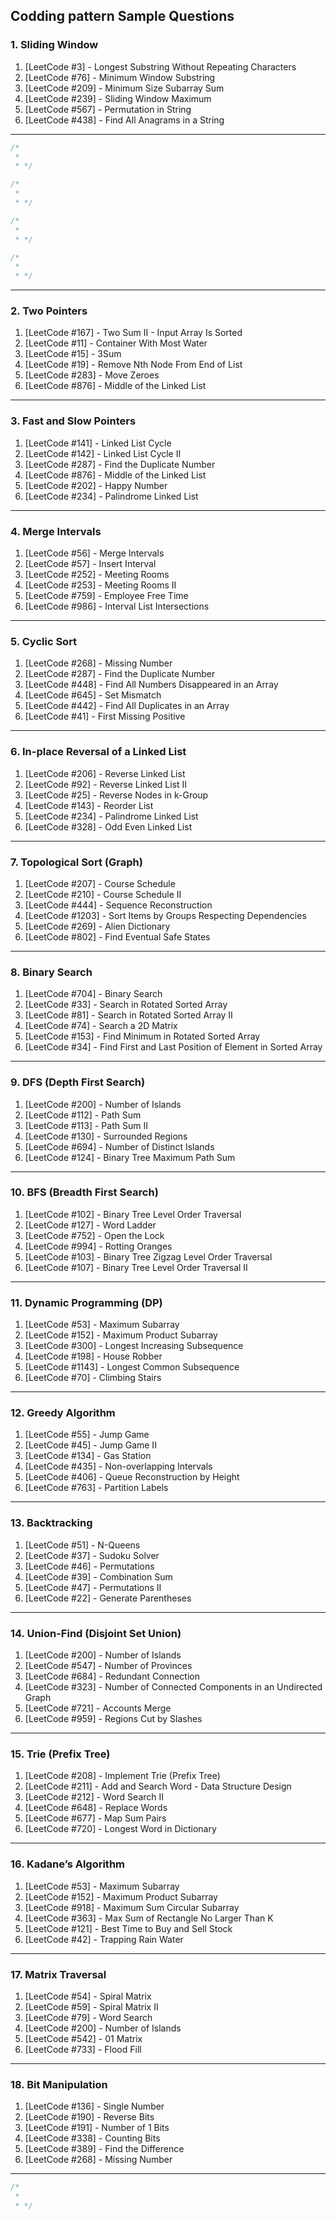 ## Codding pattern Sample Questions


### 1. **Sliding Window**

1. [LeetCode #3] - Longest Substring Without Repeating Characters
2. [LeetCode #76] - Minimum Window Substring
3. [LeetCode #209] - Minimum Size Subarray Sum
4. [LeetCode #239] - Sliding Window Maximum
5. [LeetCode #567] - Permutation in String
6. [LeetCode #438] - Find All Anagrams in a String

---
```java 
/*
 * 
 * */

```
```java 
/*
 * 
 * */

```
```java 
/*
 * 
 * */

```
```java 
/*
 * 
 * */

```

---

### 2. **Two Pointers**

1. [LeetCode #167] - Two Sum II - Input Array Is Sorted
2. [LeetCode #11] - Container With Most Water
3. [LeetCode #15] - 3Sum
4. [LeetCode #19] - Remove Nth Node From End of List
5. [LeetCode #283] - Move Zeroes
6. [LeetCode #876] - Middle of the Linked List

---

### 3. **Fast and Slow Pointers**

1. [LeetCode #141] - Linked List Cycle
2. [LeetCode #142] - Linked List Cycle II
3. [LeetCode #287] - Find the Duplicate Number
4. [LeetCode #876] - Middle of the Linked List
5. [LeetCode #202] - Happy Number
6. [LeetCode #234] - Palindrome Linked List

---

### 4. **Merge Intervals**

1. [LeetCode #56] - Merge Intervals
2. [LeetCode #57] - Insert Interval
3. [LeetCode #252] - Meeting Rooms
4. [LeetCode #253] - Meeting Rooms II
5. [LeetCode #759] - Employee Free Time
6. [LeetCode #986] - Interval List Intersections

---

### 5. **Cyclic Sort**

1. [LeetCode #268] - Missing Number
2. [LeetCode #287] - Find the Duplicate Number
3. [LeetCode #448] - Find All Numbers Disappeared in an Array
4. [LeetCode #645] - Set Mismatch
5. [LeetCode #442] - Find All Duplicates in an Array
6. [LeetCode #41] - First Missing Positive

---

### 6. **In-place Reversal of a Linked List**

1. [LeetCode #206] - Reverse Linked List
2. [LeetCode #92] - Reverse Linked List II
3. [LeetCode #25] - Reverse Nodes in k-Group
4. [LeetCode #143] - Reorder List
5. [LeetCode #234] - Palindrome Linked List
6. [LeetCode #328] - Odd Even Linked List

---

### 7. **Topological Sort (Graph)**

1. [LeetCode #207] - Course Schedule
2. [LeetCode #210] - Course Schedule II
3. [LeetCode #444] - Sequence Reconstruction
4. [LeetCode #1203] - Sort Items by Groups Respecting Dependencies
5. [LeetCode #269] - Alien Dictionary
6. [LeetCode #802] - Find Eventual Safe States

---

### 8. **Binary Search**

1. [LeetCode #704] - Binary Search
2. [LeetCode #33] - Search in Rotated Sorted Array
3. [LeetCode #81] - Search in Rotated Sorted Array II
4. [LeetCode #74] - Search a 2D Matrix
5. [LeetCode #153] - Find Minimum in Rotated Sorted Array
6. [LeetCode #34] - Find First and Last Position of Element in Sorted Array

---

### 9. **DFS (Depth First Search)**

1. [LeetCode #200] - Number of Islands
2. [LeetCode #112] - Path Sum
3. [LeetCode #113] - Path Sum II
4. [LeetCode #130] - Surrounded Regions
5. [LeetCode #694] - Number of Distinct Islands
6. [LeetCode #124] - Binary Tree Maximum Path Sum

---

### 10. **BFS (Breadth First Search)**

1. [LeetCode #102] - Binary Tree Level Order Traversal
2. [LeetCode #127] - Word Ladder
3. [LeetCode #752] - Open the Lock
4. [LeetCode #994] - Rotting Oranges
5. [LeetCode #103] - Binary Tree Zigzag Level Order Traversal
6. [LeetCode #107] - Binary Tree Level Order Traversal II

---

### 11. **Dynamic Programming (DP)**

1. [LeetCode #53] - Maximum Subarray
2. [LeetCode #152] - Maximum Product Subarray
3. [LeetCode #300] - Longest Increasing Subsequence
4. [LeetCode #198] - House Robber
5. [LeetCode #1143] - Longest Common Subsequence
6. [LeetCode #70] - Climbing Stairs

---

### 12. **Greedy Algorithm**

1. [LeetCode #55] - Jump Game
2. [LeetCode #45] - Jump Game II
3. [LeetCode #134] - Gas Station
4. [LeetCode #435] - Non-overlapping Intervals
5. [LeetCode #406] - Queue Reconstruction by Height
6. [LeetCode #763] - Partition Labels

---

### 13. **Backtracking**

1. [LeetCode #51] - N-Queens
2. [LeetCode #37] - Sudoku Solver
3. [LeetCode #46] - Permutations
4. [LeetCode #39] - Combination Sum
5. [LeetCode #47] - Permutations II
6. [LeetCode #22] - Generate Parentheses

---

### 14. **Union-Find (Disjoint Set Union)**

1. [LeetCode #200] - Number of Islands
2. [LeetCode #547] - Number of Provinces
3. [LeetCode #684] - Redundant Connection
4. [LeetCode #323] - Number of Connected Components in an Undirected Graph
5. [LeetCode #721] - Accounts Merge
6. [LeetCode #959] - Regions Cut by Slashes

---

### 15. **Trie (Prefix Tree)**

1. [LeetCode #208] - Implement Trie (Prefix Tree)
2. [LeetCode #211] - Add and Search Word - Data Structure Design
3. [LeetCode #212] - Word Search II
4. [LeetCode #648] - Replace Words
5. [LeetCode #677] - Map Sum Pairs
6. [LeetCode #720] - Longest Word in Dictionary

---

### 16. **Kadane’s Algorithm**

1. [LeetCode #53] - Maximum Subarray
2. [LeetCode #152] - Maximum Product Subarray
3. [LeetCode #918] - Maximum Sum Circular Subarray
4. [LeetCode #363] - Max Sum of Rectangle No Larger Than K
5. [LeetCode #121] - Best Time to Buy and Sell Stock
6. [LeetCode #42] - Trapping Rain Water

---

### 17. **Matrix Traversal**

1. [LeetCode #54] - Spiral Matrix
2. [LeetCode #59] - Spiral Matrix II
3. [LeetCode #79] - Word Search
4. [LeetCode #200] - Number of Islands
5. [LeetCode #542] - 01 Matrix
6. [LeetCode #733] - Flood Fill

---

### 18. **Bit Manipulation**

1. [LeetCode #136] - Single Number
2. [LeetCode #190] - Reverse Bits
3. [LeetCode #191] - Number of 1 Bits
4. [LeetCode #338] - Counting Bits
5. [LeetCode #389] - Find the Difference
6. [LeetCode #268] - Missing Number

---




```java 
/*
 * 
 * */

```


